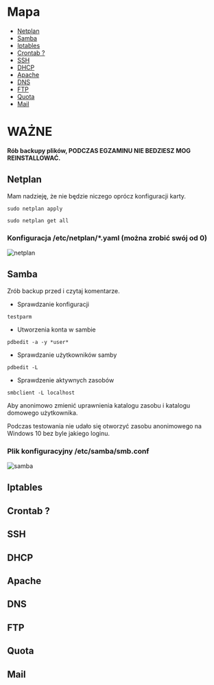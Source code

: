 # Mapa
- [Netplan](#netplan)
- [Samba](#samba)
- [Iptables](#iptables)
- [Crontab ?](#crontab-)
- [SSH](#ssh)
- [DHCP](#dhcp)
- [Apache](#apache)
- [DNS](#dns)
- [FTP](#ftp)
- [Quota](#quota)
- [Mail](#mail)

# WAŻNE
**Rób backupy plików, PODCZAS EGZAMINU NIE BEDZIESZ MOG REINSTALLOWAĆ.**

## Netplan
Mam nadzieję, że nie będzie niczego oprócz konfiguracji karty.

```
sudo netplan apply
```
```
sudo netplan get all
```

### Konfiguracja /etc/netplan/*.yaml (można zrobić swój od 0)
![netplan](https://github.com/user-attachments/assets/d72cdcd0-ca44-4da8-b6fc-a1eb55ab7c72)

## Samba
Zrób backup przed i czytaj komentarze.

- Sprawdzanie konfiguracji
```
testparm
```

- Utworzenia konta w sambie
```
pdbedit -a -y *user*
```

- Sprawdzanie użytkowników samby
```
pdbedit -L
```

- Sprawdzenie aktywnych zasobów
```
smbclient -L localhost
```

Aby anonimowo zmienić uprawnienia katalogu zasobu i katalogu domowego użytkownika.

Podczas testowania nie udało się otworzyć zasobu anonimowego na Windows 10 bez byle jakiego loginu.

### Plik konfiguracyjny /etc/samba/smb.conf
![samba](https://github.com/user-attachments/assets/e235f7e7-0501-4da2-88aa-125fa4828a4c)

## Iptables

## Crontab ?

## SSH

## DHCP

## Apache

## DNS

## FTP

## Quota

## Mail
